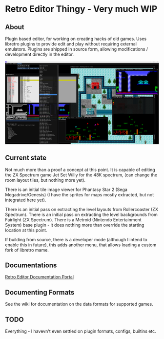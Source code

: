 # Retro Editor Thingy - Very much WIP
## About
Plugin based editor, for working on creating hacks of old games. Uses libretro plugins to provide edit and play without requiring external emulators. Plugins are shipped in source form, allowing modifications / development directly in the editor.

![Screenshot](docfx/images/screenshot.png)

## Current state

Not much more than a proof a concept at this point. It is capable of editing the ZX Spectrum game Jet Set Willy for the 48K spectrum, (can change the room layout tiles, but nothing more yet).

There is an initial tile image viewer for Phantasy Star 2 (Sega Megadrive/Genesis) (I have the sprites for maps mostly extracted, but not integrated here yet).

There is an initial pass on extracting the level layouts from Rollercoaster (ZX Spectrum).
There is an initial pass on extracting the level backgrounds from Fairlight (ZX Spectrum).
There is a Metroid (Nintendo Entertainment System) base plugin - it does nothing more than override the starting location at this point.

If building from source, there is a developer mode (although I intend to enable this in future), this adds another menu, that allows loading a custom fork of libretro mame.

## Documentations

[Retro Editor Documentation Portal](https://savourysnax.github.io/RetroEditor/)

## Documenting Formats

See the wiki for documentation on the data formats for supported games.

## TODO

Everything - I havevn't even settled on plugin formats, configs, builtins etc. 
